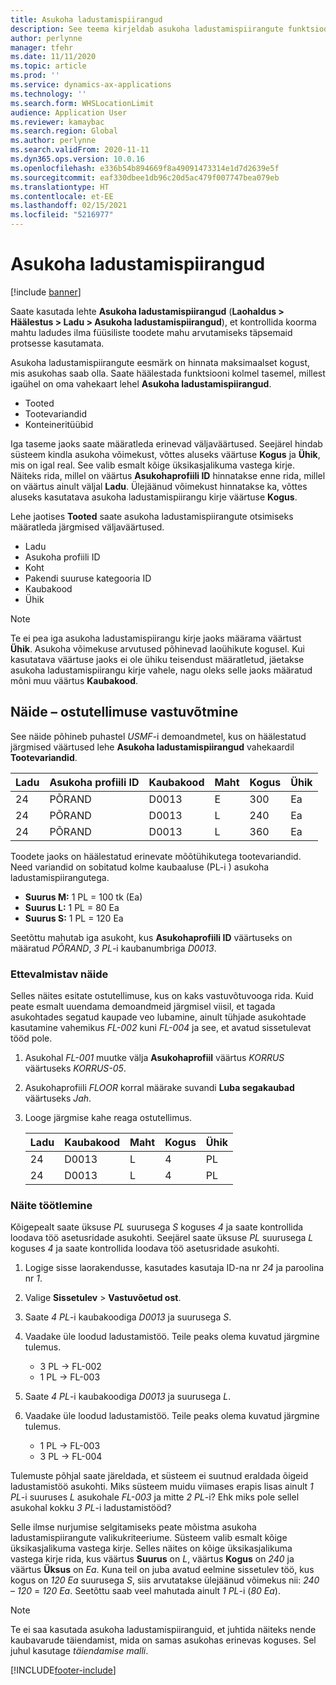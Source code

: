 ```yaml
---
title: Asukoha ladustamispiirangud
description: See teema kirjeldab asukoha ladustamispiirangute funktsioone.
author: perlynne
manager: tfehr
ms.date: 11/11/2020
ms.topic: article
ms.prod: ''
ms.service: dynamics-ax-applications
ms.technology: ''
ms.search.form: WHSLocationLimit
audience: Application User
ms.reviewer: kamaybac
ms.search.region: Global
ms.author: perlynne
ms.search.validFrom: 2020-11-11
ms.dyn365.ops.version: 10.0.16
ms.openlocfilehash: e336b54b894669f8a49091473314e1d7d2639e5f
ms.sourcegitcommit: eaf330dbee1db96c20d5ac479f007747bea079eb
ms.translationtype: HT
ms.contentlocale: et-EE
ms.lasthandoff: 02/15/2021
ms.locfileid: "5216977"
---
```

# <a name="location-stocking-limits"></a>Asukoha ladustamispiirangud

[!include [banner](../includes/banner.md)]

Saate kasutada lehte **Asukoha ladustamispiirangud** (**Laohaldus \> Häälestus \> Ladu \> Asukoha ladustamispiirangud**), et kontrollida koorma mahtu ladudes ilma füüsiliste toodete mahu arvutamiseks täpsemaid protsesse kasutamata.

Asukoha ladustamispiirangute eesmärk on hinnata maksimaalset kogust, mis asukohas saab olla. Saate häälestada funktsiooni kolmel tasemel, millest igaühel on oma vahekaart lehel **Asukoha ladustamispiirangud**.

- Tooted
- Tootevariandid
- Konteineritüübid

Iga taseme jaoks saate määratleda erinevad väljaväärtused. Seejärel hindab süsteem kindla asukoha võimekust, võttes aluseks väärtuse **Kogus** ja **Ühik**, mis on igal real. See valib esmalt kõige üksikasjalikuma vastega kirje. Näiteks rida, millel on väärtus **Asukohaprofiili ID** hinnatakse enne rida, millel on väärtus ainult väljal **Ladu**. Ülejäänud võimekust hinnatakse ka, võttes aluseks kasutatava asukoha ladustamispiirangu kirje väärtuse **Kogus**.

Lehe jaotises **Tooted** saate asukoha ladustamispiirangute otsimiseks määratleda järgmised väljaväärtused.

- Ladu
- Asukoha profiili ID
- Koht
- Pakendi suuruse kategooria ID
- Kaubakood
- Ühik

> [!NOTE]
> Te ei pea iga asukoha ladustamispiirangu kirje jaoks määrama väärtust **Ühik**. Asukoha võimekuse arvutused põhinevad laoühikute kogusel. Kui kasutatava väärtuse jaoks ei ole ühiku teisendust määratletud, jäetakse asukoha ladustamispiirangu kirje vahele, nagu oleks selle jaoks määratud mõni muu väärtus **Kaubakood**.

## <a name="example--purchase-order-receiving"></a>Näide – ostutellimuse vastuvõtmine

See näide põhineb puhastel *USMF*-i demoandmetel, kus on häälestatud järgmised väärtused lehe **Asukoha ladustamispiirangud** vahekaardil **Tootevariandid**.

| Ladu | Asukoha profiili ID | Kaubakood | Maht | Kogus | Ühik |
|-----------|---------------------|-------------|------|----------|------|
| 24        | PÕRAND               | D0013       | E    | 300      | Ea   |
| 24        | PÕRAND               | D0013       | L    | 240      | Ea   |
| 24        | PÕRAND               | D0013       | L    | 360      | Ea   |

Toodete jaoks on häälestatud erinevate mõõtühikutega tootevariandid. Need variandid on sobitatud kolme kaubaaluse (PL-i ) asukoha ladustamispiirangutega.

- **Suurus M:** 1 PL = 100 tk (Ea)
- **Suurus L:** 1 PL = 80 Ea
- **Suurus S:** 1 PL = 120 Ea

Seetõttu mahutab iga asukoht, kus **Asukohaprofiili ID** väärtuseks on määratud *PÕRAND*, *3* *PL*-i kaubanumbriga *D0013*.

### <a name="prepare-for-the-example"></a>Ettevalmistav näide

Selles näites esitate ostutellimuse, kus on kaks vastuvõtuvooga rida. Kuid peate esmalt uuendama demoandmeid järgmisel viisil, et tagada asukohtades segatud kaupade veo lubamine, ainult tühjade asukohtade kasutamine vahemikus *FL-002* kuni *FL-004* ja see, et avatud sissetulevat tööd pole.

1. Asukohal *FL-001* muutke välja **Asukohaprofiil** väärtus *KORRUS* väärtuseks *KORRUS-05*.
1. Asukohaprofiili *FLOOR* korral määrake suvandi **Luba segakaubad** väärtuseks *Jah*.
1. Looge järgmise kahe reaga ostutellimus.

    | Ladu | Kaubakood | Maht | Kogus | Ühik |
    |-----------|-------------|------|----------|------|
    | 24        | D0013       | L    | 4        | PL   |
    | 24        | D0013       | L    | 4        | PL   |

### <a name="process-the-example"></a>Näite töötlemine

Kõigepealt saate üksuse *PL* suurusega *S* koguses *4* ja saate kontrollida loodava töö asetusridade asukohti. Seejärel saate üksuse *PL* suurusega *L* koguses *4* ja saate kontrollida loodava töö asetusridade asukohti.

1. Logige sisse laorakendusse, kasutades kasutaja ID-na nr *24* ja paroolina nr *1*.
1. Valige **Sissetulev** \> **Vastuvõetud ost**.
1. Saate *4* *PL*-i kaubakoodiga *D0013* ja suurusega *S*.
1. Vaadake üle loodud ladustamistöö. Teile peaks olema kuvatud järgmine tulemus.

    - 3 PL -\> FL-002
    - 1 PL -\> FL-003

1. Saate *4* *PL*-i kaubakoodiga *D0013* ja suurusega *L*.
1. Vaadake üle loodud ladustamistöö. Teile peaks olema kuvatud järgmine tulemus.

    - 1 PL -\> FL-003
    - 3 PL -\> FL-004

Tulemuste põhjal saate järeldada, et süsteem ei suutnud eraldada õigeid ladustamistöö asukohti. Miks süsteem muidu viimases erapis lisas ainult *1* *PL*-i suuruses *L* asukohale *FL-003* ja mitte *2* *PL*-i? Ehk miks pole sellel asukohal kokku *3* *PL*-i ladustamistööd?

Selle ilmse nurjumise selgitamiseks peate mõistma asukoha ladustamispiirangute valikukriteeriume. Süsteem valib esmalt kõige üksikasjalikuma vastega kirje. Selles näites on kõige üksikasjalikuma vastega kirje rida, kus väärtus **Suurus** on *L*, väärtus **Kogus** on *240* ja väärtus **Üksus** on *Ea*. Kuna teil on juba avatud eelmine sissetulev töö, kus kogus on *120* *Ea* suurusega *S*, siis arvutatakse ülejäänud võimekus nii: *240* – *120* = *120* *Ea*. Seetõttu saab veel mahutada ainult *1* *PL*-i (*80* *Ea*).

> [!NOTE]
> Te ei saa kasutada asukoha ladustamispiiranguid, et juhtida näiteks nende kaubavarude täiendamist, mida on samas asukohas erinevas koguses. Sel juhul kasutage *täiendamise malli*.


[!INCLUDE[footer-include](../../includes/footer-banner.md)]